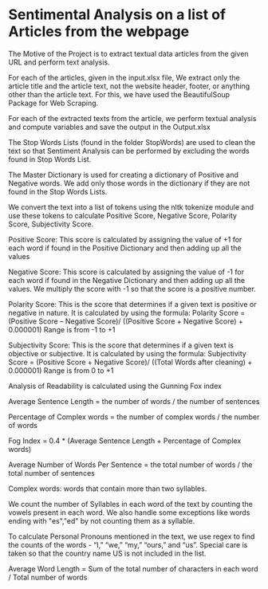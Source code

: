 # Sentimental Analysis on a list of Articles from the webpage
The Motive of the Project is to extract textual data articles from the given URL and perform text analysis.

For each of the articles, given in the input.xlsx file, We extract only the article title and the article text, not the website header, footer, or anything other than the article text.
For this, we have used the BeautifulSoup Package for Web Scraping.

For each of the extracted texts from the article, we perform textual analysis and compute variables and save the output in the Output.xlsx

The Stop Words Lists (found in the folder StopWords) are used to clean the text so that Sentiment Analysis can be performed by excluding the words found in Stop Words List.

The Master Dictionary is used for creating a dictionary of Positive and Negative words. We add only those words in the dictionary if they are not found in the Stop Words Lists.

We convert the text into a list of tokens using the nltk tokenize module and use these tokens to calculate Positive Score, Negative Score, Polarity Score, Subjectivity Score.

Positive Score: This score is calculated by assigning the value of +1 for each word if found in the Positive Dictionary and then adding up all the values

Negative Score: This score is calculated by assigning the value of -1 for each word if found in the Negative Dictionary and then adding up all the values. We multiply the score with -1 so that the score is a positive number.

Polarity Score: This is the score that determines if a given text is positive or negative in nature. It is calculated by using the formula:
Polarity Score = (Positive Score – Negative Score)/ ((Positive Score + Negative Score) + 0.000001)
Range is from -1 to +1

Subjectivity Score: This is the score that determines if a given text is objective or subjective. It is calculated by using the formula: 
Subjectivity Score = (Positive Score + Negative Score)/ ((Total Words after cleaning) + 0.000001)
Range is from 0 to +1

Analysis of Readability is calculated using the Gunning Fox index

Average Sentence Length = the number of words / the number of sentences

Percentage of Complex words = the number of complex words / the number of words 

Fog Index = 0.4 * (Average Sentence Length + Percentage of Complex words)

Average Number of Words Per Sentence = the total number of words / the total number of sentences

Complex words: words that contain more than two syllables.

We count the number of Syllables in each word of the text by counting the vowels present in each word. We also handle some exceptions like words ending with "es","ed" by not counting them as a syllable.

To calculate Personal Pronouns mentioned in the text, we use regex to find the counts of the words - “I,” “we,” “my,” “ours,” and “us”. Special care is taken so that the country name US is not included in the list.

Average Word Length = Sum of the total number of characters in each word / Total number of words
